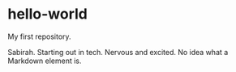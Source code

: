 # hello-world
<p>My first repository.</p>
Sabirah. Starting out in tech. Nervous and excited.
No idea what a Markdown element is.
